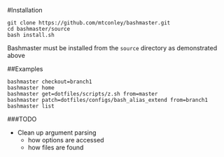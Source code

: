 #Installation
```
git clone https://github.com/mtconley/bashmaster.git
cd bashmaster/source
bash install.sh
```

Bashmaster must be installed from the `source` directory as demonstrated above

##Examples
```
bashmaster checkout=branch1
bashmaster home
bashmaster get=dotfiles/scripts/z.sh from=master
bashmaster patch=dotfiles/configs/bash_alias_extend from=branch1
bashmaster list
```

###TODO
* Clean up argument parsing
    * how options are accessed
    * how files are found